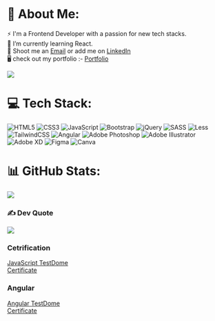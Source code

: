# 💫 About Me:
⚡ I'm a Frontend Developer with a passion for new tech stacks.<br>🌱 I’m currently learning React.<br>💬 Shoot me an <a href="mailto:roya5846@gmail.com">Email</a> or add me on <a href="#">LinkedIn</a><br>🖥️ check out my portfolio :- [Portfolio](https://amanroy007.github.io/portfolio/)

[![](https://visitcount.itsvg.in/api?id=ipiyushchaudhary&icon=0&color=3)](https://visitcount.itsvg.in)


# 💻 Tech Stack:
![HTML5](https://img.shields.io/badge/html5-%23E34F26.svg?style=for-the-badge&logo=html5&logoColor=white) ![CSS3](https://img.shields.io/badge/css3-%231572B6.svg?style=for-the-badge&logo=css3&logoColor=white) ![JavaScript](https://img.shields.io/badge/javascript-%23323330.svg?style=for-the-badge&logo=javascript&logoColor=%23F7DF1E) ![Bootstrap](https://img.shields.io/badge/bootstrap-%23563D7C.svg?style=for-the-badge&logo=bootstrap&logoColor=white) ![jQuery](https://img.shields.io/badge/jquery-%230769AD.svg?style=for-the-badge&logo=jquery&logoColor=white) ![SASS](https://img.shields.io/badge/SASS-hotpink.svg?style=for-the-badge&logo=SASS&logoColor=white) ![Less](https://img.shields.io/badge/less-2B4C80?style=for-the-badge&logo=less&logoColor=white) ![TailwindCSS](https://img.shields.io/badge/tailwindcss-%2338B2AC.svg?style=for-the-badge&logo=tailwind-css&logoColor=white) ![Angular](https://img.shields.io/badge/angular-%2320232a.svg?style=for-the-badge&logo=angular&logoColor=red) ![Adobe Photoshop](https://img.shields.io/badge/adobephotoshop-%2331A8FF.svg?style=for-the-badge&logo=adobephotoshop&logoColor=white) ![Adobe Illustrator](https://img.shields.io/badge/adobeillustrator-%23FF9A00.svg?style=for-the-badge&logo=adobeillustrator&logoColor=white) ![Adobe XD](https://img.shields.io/badge/Adobe%20XD-470137?style=for-the-badge&logo=Adobe%20XD&logoColor=#FF61F6) ![Figma](https://img.shields.io/badge/figma-%23F24E1E.svg?style=for-the-badge&logo=figma&logoColor=white) ![Canva](https://img.shields.io/badge/Canva-%2300C4CC.svg?style=for-the-badge&logo=Canva&logoColor=white)
# 📊 GitHub Stats:
![](https://github-readme-stats.vercel.app/api/top-langs/?username=ipiyushchaudhary&theme=dark&hide_border=false&include_all_commits=false&count_private=false&layout=compact)

### ✍️ Dev Quote
![](https://quotes-github-readme.vercel.app/api?type=horizontal&theme=radical)

### Cetrification
<a href="https://www.testdome.com/certificates/55e5a7e201944650a6168c068755f387" class="testdome-certificate-stamp silver">
          <span class="testdome-certificate-test-name">JavaScript</span>
          <span class="testdome-certificate-card-logo">TestDome<br>Certificate</span>
</a>

### Angular
<a href="https://www.testdome.com/certificates/9372ecb1f9af4d98be712c63a5c245c0" class="testdome-certificate-stamp silver">        
 <span class="testdome-certificate-test-name">Angular</span>          
 <span class="testdome-certificate-card-logo">TestDome<br>Certificate</span></a>
